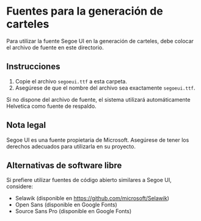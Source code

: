 # Fuentes para la generación de carteles

Para utilizar la fuente Segoe UI en la generación de carteles, debe colocar el archivo de fuente en este directorio.

## Instrucciones

1. Copie el archivo `segoeui.ttf` a esta carpeta.
2. Asegúrese de que el nombre del archivo sea exactamente `segoeui.ttf`.

Si no dispone del archivo de fuente, el sistema utilizará automáticamente Helvetica como fuente de respaldo.

## Nota legal

Segoe UI es una fuente propietaria de Microsoft. Asegúrese de tener los derechos adecuados para utilizarla en su proyecto.

## Alternativas de software libre

Si prefiere utilizar fuentes de código abierto similares a Segoe UI, considere:
- Selawik (disponible en https://github.com/microsoft/Selawik)
- Open Sans (disponible en Google Fonts)
- Source Sans Pro (disponible en Google Fonts)
